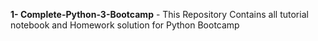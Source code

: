 **1- Complete-Python-3-Bootcamp** - This Repository Contains all tutorial notebook and Homework solution for Python Bootcamp
